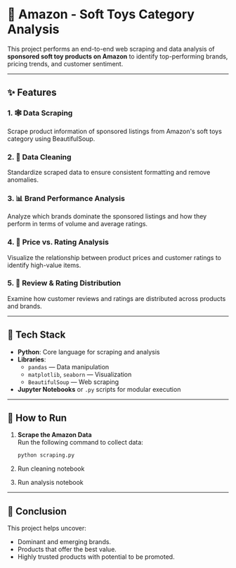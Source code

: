 # 🧸 Amazon - Soft Toys Category Analysis

This project performs an end-to-end web scraping and data analysis of **sponsored soft toy products on Amazon** to identify top-performing brands, pricing trends, and customer sentiment.

---

## ✨ Features

### 1. 🕸️ Data Scraping

Scrape product information of sponsored listings from Amazon's soft toys category using BeautifulSoup.

### 2. 🧼 Data Cleaning

Standardize scraped data to ensure consistent formatting and remove anomalies.

### 3. 📊 Brand Performance Analysis

Analyze which brands dominate the sponsored listings and how they perform in terms of volume and average ratings.

### 4. 💸 Price vs. Rating Analysis

Visualize the relationship between product prices and customer ratings to identify high-value items.

### 5. 🌟 Review & Rating Distribution

Examine how customer reviews and ratings are distributed across products and brands.

---

## 🧪 Tech Stack

- **Python**: Core language for scraping and analysis
- **Libraries**:
  - `pandas` — Data manipulation
  - `matplotlib`, `seaborn` — Visualization
  - `BeautifulSoup` — Web scraping
- **Jupyter Notebooks** or `.py` scripts for modular execution

---

## 🚀 How to Run

1. **Scrape the Amazon Data**  
   Run the following command to collect data:
   ```bash
   python scraping.py
   ```

2. Run cleaning notebook
3. Run analysis notebook

---

## 📌 Conclusion

This project helps uncover:
- Dominant and emerging brands.
- Products that offer the best value.
- Highly trusted products with potential to be promoted.

